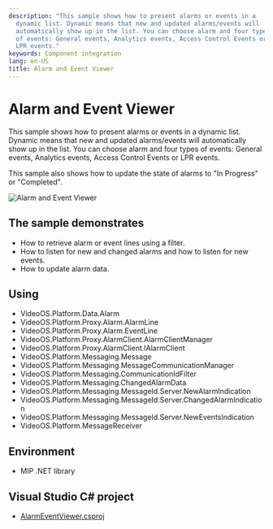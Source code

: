 ```yaml
---
description: "This sample shows how to present alarms or events in a
  dynamic list. Dynamic means that new and updated alarms/events will
  automatically show up in the list. You can choose alarm and four types
  of events: General events, Analytics events, Access Control Events or
  LPR events."
keywords: Component integration
lang: en-US
title: Alarm and Event Viewer
---
```


# Alarm and Event Viewer

This sample shows how to present alarms or events in a dynamic list.
Dynamic means that new and updated alarms/events will automatically show
up in the list. You can choose alarm and four types of events: General
events, Analytics events, Access Control Events or LPR events.

This sample also shows how to update the state of alarms to \"In
Progress\" or \"Completed\".

![Alarm and Event Viewer](alarmeventviewer.png)

## The sample demonstrates

- How to retrieve alarm or event lines using a filter.
- How to listen for new and changed alarms and how to listen for new events.
- How to update alarm data.

## Using

- VideoOS.Platform.Data.Alarm
- VideoOS.Platform.Proxy.Alarm.AlarmLine
- VideoOS.Platform.Proxy.Alarm.EventLine
- VideoOS.Platform.Proxy.AlarmClient.AlarmClientManager
- VideoOS.Platform.Proxy.AlarmClient.IAlarmClient
- VideoOS.Platform.Messaging.Message
- VideoOS.Platform.Messaging.MessageCommunicationManager
- VideoOS.Platform.Messaging.CommunicationIdFilter
- VideoOS.Platform.Messaging.ChangedAlarmData
- VideoOS.Platform.Messaging.MessageId.Server.NewAlarmIndication
- VideoOS.Platform.Messaging.MessageId.Server.ChangedAlarmIndication
- VideoOS.Platform.Messaging.MessageId.Server.NewEventsIndication
- VideoOS.Platform.MessageReceiver

## Environment

- MIP .NET library

## Visual Studio C\# project

- [AlarmEventViewer.csproj](javascript:clone('https://github.com/milestonesys/mipsdk-samples-component','src/ComponentSamples.sln');)
